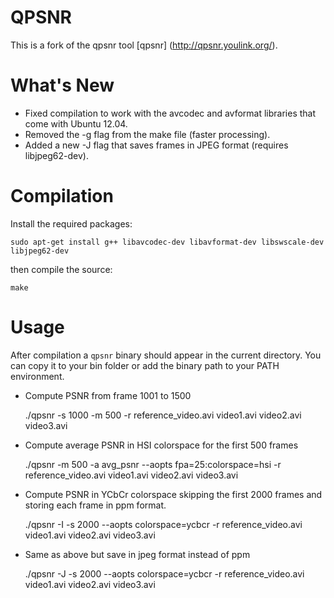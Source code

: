 QPSNR
=====

This is a fork of the qpsnr tool [qpsnr] (http://qpsnr.youlink.org/).

# What's New

 * Fixed compilation to work with the avcodec and avformat libraries that come with Ubuntu 12.04.
 * Removed the -g flag from the make file (faster processing).
 * Added a new -J flag that saves frames in JPEG format (requires libjpeg62-dev).

# Compilation

Install the required packages:

	sudo apt-get install g++ libavcodec-dev libavformat-dev libswscale-dev libjpeg62-dev

then compile the source:

	make

# Usage

After compilation a `qpsnr` binary should appear in the current directory. You
can copy it to your bin folder or add the binary path to your PATH environment.

 * Compute PSNR from frame 1001 to 1500

    ./qpsnr -s 1000 -m 500 -r reference_video.avi video1.avi video2.avi video3.avi

 * Compute average PSNR in HSI colorspace for the first 500 frames

    ./qpsnr -m 500 -a avg_psnr --aopts fpa=25:colorspace=hsi -r reference_video.avi video1.avi video2.avi video3.avi

 * Compute PSNR in YCbCr colorspace skipping the first 2000 frames and storing each frame in ppm format.

    ./qpsnr -I -s 2000 --aopts colorspace=ycbcr -r reference_video.avi video1.avi video2.avi video3.avi

 * Same as above but save in jpeg format instead of ppm

    ./qpsnr -J -s 2000 --aopts colorspace=ycbcr -r reference_video.avi video1.avi video2.avi video3.avi
